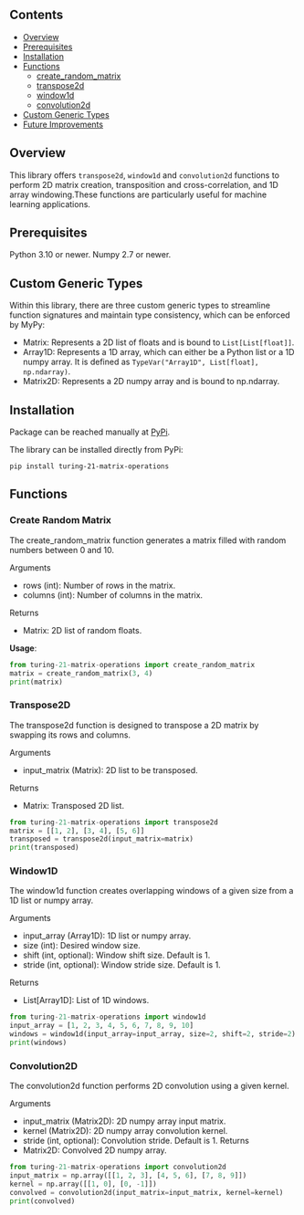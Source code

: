 ## Contents

- [Overview](#overview)
- [Prerequisites](#prerequisites)
- [Installation](#installation)
- [Functions](#functions)
  - [create_random_matrix](#create_random_matrix)
  - [transpose2d](#transpose2d)
  - [window1d](#window1d)
  - [convolution2d](#convolution2d)
- [Custom Generic Types](#custom-generic-types)
- [Future Improvements](#future-improvements)

## Overview

This library offers `transpose2d`, `window1d` and `convolution2d` functions to perform 2D matrix creation, transposition and cross-correlation, and 1D array windowing.These functions are particularly useful for machine learning applications.

## Prerequisites

Python 3.10 or newer.
Numpy 2.7 or newer.

## Custom Generic Types

Within this library, there are three custom generic types to streamline function signatures and maintain type consistency, which can be enforced by MyPy:

- Matrix: Represents a 2D list of floats and is bound to `List[List[float]]`.
- Array1D: Represents a 1D array, which can either be a Python list or a 1D numpy array. It is defined as `TypeVar("Array1D", List[float], np.ndarray)`.
- Matrix2D: Represents a 2D numpy array and is bound to np.ndarray.

## Installation

Package can be reached manually at [PyPi](https://pypi.org/project/turing-21-matrix-operations/).

The library can be installed directly from PyPi:

`pip install turing-21-matrix-operations`

## Functions

### Create Random Matrix

The create_random_matrix function generates a matrix filled with random numbers between 0 and 10.

Arguments

- rows (int): Number of rows in the matrix.
- columns (int): Number of columns in the matrix.

Returns

- Matrix: 2D list of random floats.

**Usage**:

```python
from turing-21-matrix-operations import create_random_matrix
matrix = create_random_matrix(3, 4)
print(matrix)
```

### Transpose2D

The transpose2d function is designed to transpose a 2D matrix by swapping its rows and columns.

Arguments

- input_matrix (Matrix): 2D list to be transposed.

Returns

- Matrix: Transposed 2D list.

```python
from turing-21-matrix-operations import transpose2d
matrix = [[1, 2], [3, 4], [5, 6]]
transposed = transpose2d(input_matrix=matrix)
print(transposed)
```

### Window1D

The window1d function creates overlapping windows of a given size from a 1D list or numpy array.

Arguments

- input_array (Array1D): 1D list or numpy array.
- size (int): Desired window size.
- shift (int, optional): Window shift size. Default is 1.
- stride (int, optional): Window stride size. Default is 1.

Returns

- List[Array1D]: List of 1D windows.

```python
from turing-21-matrix-operations import window1d
input_array = [1, 2, 3, 4, 5, 6, 7, 8, 9, 10]
windows = window1d(input_array=input_array, size=2, shift=2, stride=2)
print(windows)
```

### Convolution2D

The convolution2d function performs 2D convolution using a given kernel.

Arguments

- input_matrix (Matrix2D): 2D numpy array input matrix.
- kernel (Matrix2D): 2D numpy array convolution kernel.
- stride (int, optional): Convolution stride. Default is 1.
  Returns
- Matrix2D: Convolved 2D numpy array.

```python
from turing-21-matrix-operations import convolution2d
input_matrix = np.array([[1, 2, 3], [4, 5, 6], [7, 8, 9]])
kernel = np.array([[1, 0], [0, -1]])
convolved = convolution2d(input_matrix=input_matrix, kernel=kernel)
print(convolved)
```
